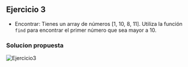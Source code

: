## Ejercicio 3

* Encontrar: Tienes un array de números [1, 10, 8, 11]. Utiliza la función `find` para encontrar el primer número que sea mayor a 10.

### Solucion propuesta
![Ejercicio3](https://github.com/Luiso-o/Ejercicio-S2.1-Javascript-I/assets/128043647/3f37be33-b822-4c12-9e05-e357f09ca9a8)
